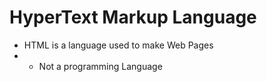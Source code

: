 # HyperText Markup Language

- HTML is a language used to make Web Pages
- - Not a programming Language
